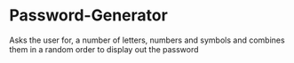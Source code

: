 # Password-Generator
Asks the user for, a number of letters, numbers and symbols and combines them in a  random order to display out the password 
